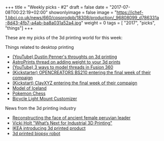 +++
title = "Weekly picks - #2"
draft = false
date = "2017-07-08T00:22:19+02:00"
showonlyimage = false
image = "https://ichef-1.bbci.co.uk/news/660/cpsprodpb/18308/production/_96808099_d786331a-8d43-4fb7-a4ab-ba8a031a52a4.jpg"
weight = 0
tags = [ "2017", "picks", "things"]
+++
<!--more-->
These are my picks of the 3d printing world for this week:

Things related to desktop printing

  - [(YouTube) Dustin Penner's throughts on 3d printing](https://www.youtube.com/watch?v=5hD_ZGOuvJE)
  - [AstroPrints thread on adding weight to your 3d prints](https://twitter.com/AstroPrint3D/status/883562952669843456)
  - [(YouTube) 3 ways to model threads in Fusion 360](https://www.youtube.com/watch?v=1nhcKn7Kt8w)
  - [(Kickstarter) OPENCREATORS BS210 entering the final week of their compaign](https://www.kickstarter.com/projects/junhwanpaul/opencreators-bs210-3d-printer-with-auto-build-plat)
  - [(Kickstart) ClayXYZ entering the final week of their compaign](https://www.kickstarter.com/projects/clayxyz/clayxyz-desktop-3d-clay-printer-create-your-own-ar)
  - [Model of Iceland](https://www.myminifactory.com/object/iceland-39581)
  - [Pokemon Chess](https://www.thingiverse.com/thing:1150460)
  - [Bicycle Light Mount Customizer](https://www.thingiverse.com/thing:2418507)

 News from the 3d printing industry

 - [Reconstructing the face of ancient female peruvian leader](http://www.bbc.com/news/world-latin-america-40502368)
 - [Vicki Holt "What’s Next for Industrial 3D Printing"](http://www.huffingtonpost.com/vicki-holt/beyond-the-hype-whats-nex_b_14751106.html)
 - [IKEA introducing 3d printed product](http://ikea.today/brave-new-3d-world/)
 - [3d printed biopsy robot](https://phys.org/news/2017-07-world-smallest-accurate-d-printed-biopsy.html)

